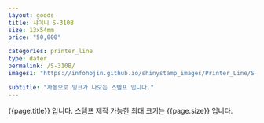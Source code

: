 ```yaml
---
layout: goods
title: 샤이니 S-310B
size: 13x54mm
price: "50,000"

categories: printer_line
type: dater
permalink: /S-310B/
images1: "https://infohojin.github.io/shinystamp_images/Printer_Line/S-310B/S-310B_1.jpg"

subtitle: "자동으로 잉크가 나오는 스템프 입니다."
---
```


{{page.title}} 입니다. 스템프 제작 가능한 최대 크기는 {{page.size}} 입니다.